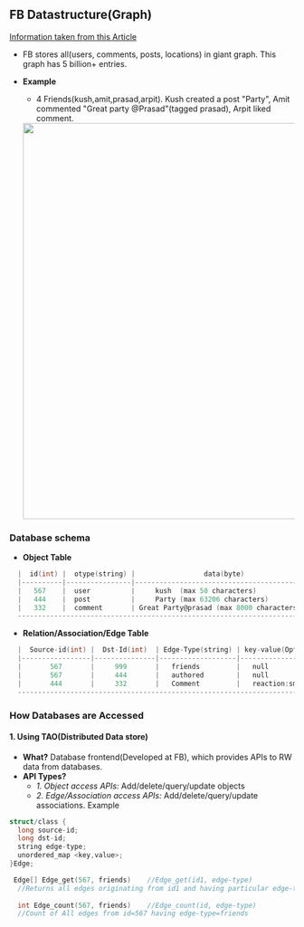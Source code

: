 ## FB Datastructure(Graph)

[Information taken from this Article](https://medium.com/swlh/an-introduction-to-facebooks-system-architecture-47cfcf597101#:~:text=The%20Data%20Model%20For%20Social,a%20single%20giant%20social%20graph.&text=A%20node%20represents%20an%20entity,the%20relationships%20between%20the%20nodes.)

- FB stores all(users, comments, posts, locations) in giant graph. This graph has 5 billion+ entries.
- **Example**
  - 4 Friends(kush,amit,prasad,arpit). Kush created a post "Party", Amit commented "Great party @Prasad"(tagged prasad), Arpit liked comment.
  
  <img src="https://i.ibb.co/9qBgMhp/fb-friends.png" width="700" />
  
### Database schema
- **Object Table**
```c
  |  id(int) |  otype(string) |                 data(byte)              |
  |----------|----------------|-----------------------------------------|
  |   567    |  user          |     kush  (max 50 characters)           |
  |   444    |  post          |     Party (max 63206 characters)        |
  |   332    |  comment       | Great Party@prasad (max 8000 characters)|
  -----------------------------------------------------------------------
```
- **Relation/Association/Edge Table**
```c
  |  Source-id(int) |  Dst-Id(int)  | Edge-Type(string) | key-value(Optional)(byte) |
  |-----------------|---------------|-------------------|---------------------------|
  |       567       |     999       |   friends         |   null                    |
  |       567       |     444       |   authored        |   null                    |  
  |       444       |     332       |   Comment         |   reaction:smily emoji    |
  -----------------------------------------------------------------------------------
```
### How Databases are Accessed
#### 1. Using TAO(Distributed Data store) 
  - **What?** Database frontend(Developed at FB), which provides APIs to RW data from databases.
  - **API Types?**
    - *1. Object access APIs:* Add/delete/query/update objects
    - *2. Edge/Association access APIs:* Add/delete/query/update associations. Example
```c
struct/class {
  long source-id;
  long dst-id;
  string edge-type;  
  unordered_map <key,value>;
}Edge;

 Edge[] Edge_get(567, friends)    //Edge_get(id1, edge-type)   
  //Returns all edges originating from id1 and having particular edge-type
  
  int Edge_count(567, friends)    //Edge_count(id, edge-type)
  //Count of All edges from id=567 having edge-type=friends
```
